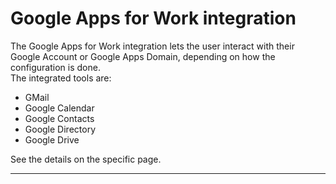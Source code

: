 # Google Apps for Work integration

The Google Apps for Work integration lets the user interact with their Google Account or Google Apps Domain, depending on how the configuration is done.  
The integrated tools are:

* GMail
* Google Calendar
* Google Contacts
* Google Directory
* Google Drive

See the details on the specific page.

---



